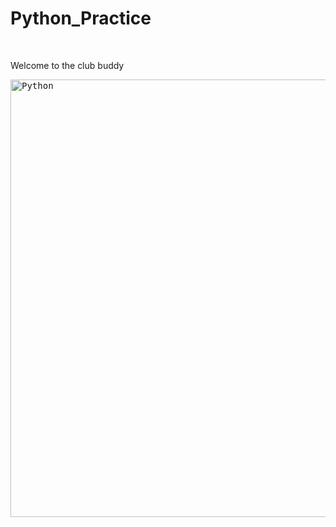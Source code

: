 # Python_Practice

<br>

<p align="left">Welcome to the club buddy</p>

<kbd>
    <img src="../Screenshot/Python_0.jpg" width="700px" alt="Python">
</kbd>
